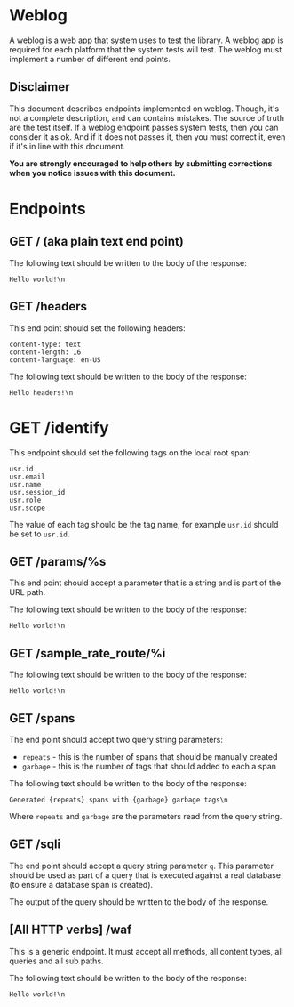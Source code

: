 # Weblog

A weblog is a web app that system uses to test the library. A weblog app is required for each platform that the system tests will test. The weblog must implement a number of different end points.

## Disclaimer

This document describes endpoints implemented on weblog. Though, it's not a complete description, and can contains mistakes. The source of truth are the test itself. If a weblog endpoint passes system tests, then you can consider it as ok. And if it does not passes it, then you must correct it, even if it's in line with this document.

**You are strongly encouraged to help others by submitting corrections when you notice issues with this document.**

# Endpoints

## GET / (aka plain text end point)

The following text should be written to the body of the response:

```
Hello world!\n
```

## GET /headers

This end point should set the following headers:

```
content-type: text
content-length: 16
content-language: en-US
```

The following text should be written to the body of the response:

```
Hello headers!\n
```

# GET /identify

This endpoint should set the following tags on the local root span:

```
usr.id
usr.email
usr.name
usr.session_id
usr.role
usr.scope
```

The value of each tag should be the tag name, for example `usr.id` should be set to `usr.id`.

## GET /params/%s

This end point should accept a parameter that is a string and is part of the URL path.

The following text should be written to the body of the response:

```
Hello world!\n
```

## GET /sample_rate_route/%i

The following text should be written to the body of the response:

```
Hello world!\n
```

## GET /spans

The end point should accept two query string parameters:

* `repeats` - this is the number of spans that should be manually created
* `garbage` - this is the number of tags that should added to each a span

The following text should be written to the body of the response:

```
Generated {repeats} spans with {garbage} garbage tags\n
```

Where `repeats` and `garbage` are the parameters read from the query string.

## GET /sqli

The end point should accept a query string parameter `q`. This parameter should be used as part of a query that is executed against a real database (to ensure a database span is created).

The output of the query should be written to the body of the response.

## \[All HTTP verbs\] /waf

This is a generic endpoint. It must accept all methods, all content types, all queries and all sub paths.

The following text should be written to the body of the response:

```
Hello world!\n
```

